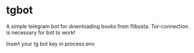 # tgbot
A simple telegram bot for downloading books from flibusta.
Tor-connection is necessary for bot to work!

Insert your tg bot key in process.env